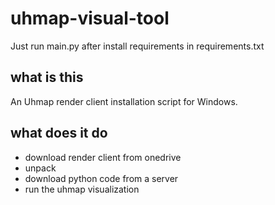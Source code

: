 ﻿# uhmap-visual-tool
Just run main.py after install requirements in requirements.txt

## what is this
An Uhmap render client installation script for Windows.

## what does it do
- download render client from onedrive
- unpack
- download python code from a server
- run the uhmap visualization
